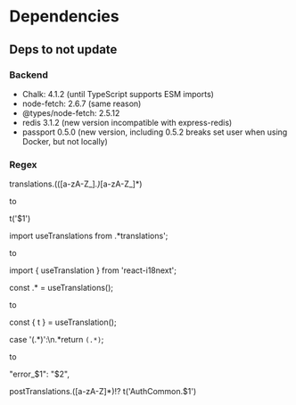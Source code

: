 # Dependencies

## Deps to not update

### Backend

- Chalk: 4.1.2 (until TypeScript supports ESM imports)
- node-fetch: 2.6.7 (same reason)
- @types/node-fetch: 2.5.12
- redis 3.1.2 (new version incompatible with express-redis)
- passport 0.5.0 (new version, including 0.5.2 breaks set user when using Docker, but not locally)

### Regex

translations\.(([a-zA-Z_]*\.)*[a-zA-Z_]*)

to 

t('$1')


import useTranslations from .*translations';

to 

import { useTranslation } from 'react-i18next';




const .* = useTranslations\(\);

to

const { t } = useTranslation();



case '(.*)':\n.*return `(.*)`;

to 

"error_$1": "$2",


postTranslations\.([a-zA-Z]*)!?
t('AuthCommon.$1')